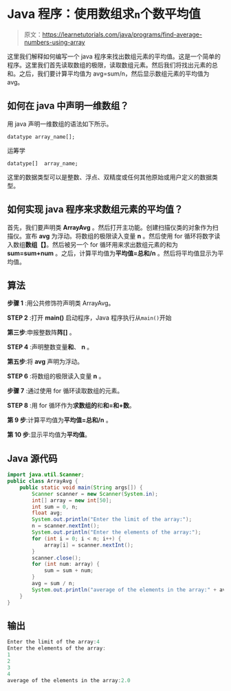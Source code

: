# Java 程序：使用数组求`n`个数平均值

> 原文：<https://learnetutorials.com/java/programs/find-average-numbers-using-array>

这里我们解释如何编写一个 java 程序来找出数组元素的平均值。这是一个简单的程序。这里我们首先读取数组的极限，读取数组元素。然后我们将找出元素的总和。之后，我们要计算平均值为 avg=sum/n，然后显示数组元素的平均值为 avg。

## 如何在 java 中声明一维数组？

用 java 声明一维数组的语法如下所示。

`datatype array_name[];`

运筹学

`datatype[]  array_name;`

这里的数据类型可以是整数、浮点、双精度或任何其他原始或用户定义的数据类型。

## 如何实现 java 程序来求数组元素的平均值？

首先，我们要声明类 **ArrayAvg** 。然后打开主功能。创建扫描仪类的对象作为扫描仪。宣布 **avg** 为浮动。将数组的极限读入变量 **n** 。然后使用 for 循环将数字读入数组**数组【】**。然后被另一个 for 循环用来求出数组元素的和为 **sum=sum+num** 。之后，计算平均值为**平均值=总和/n** 。然后将平均值显示为平均值。

## 算法

**步骤 1** :用公共修饰符声明类 ArrayAvg。

**STEP 2** :打开 **main()** 启动程序，Java 程序执行从`main()`开始

**第三步**:申报整数阵**阵[]** 。

**STEP 4** :声明整数变量**和**、 **n** 。

**第五步**:将 **avg** 声明为浮动。

**STEP 6** :将数组的极限读入变量 **n** 。

**步骤 7** :通过使用 for 循环读取数组的元素。

**STEP 8** :用 for 循环作为**求数组的**和**和=和+数**。

**第 9 步**:计算平均值为**平均值=总和/n** 。

**第 10 步**:显示平均值为**平均值**。

## Java 源代码

```java
import java.util.Scanner;
public class ArrayAvg {
    public static void main(String args[]) {
        Scanner scanner = new Scanner(System.in);
        int[] array = new int[50];
        int sum = 0, n;
        float avg;
        System.out.println("Enter the limit of the array:");
        n = scanner.nextInt();
        System.out.println("Enter the elements of the array:");
        for (int i = 0; i < n; i++) {
            array[i] = scanner.nextInt();
        }
        scanner.close();
        for (int num: array) {
            sum = sum + num;
        }
        avg = sum / n;
        System.out.println("average of the elements in the array:" + avg);
    }
}

```

## 输出

```java
Enter the limit of the array:4
Enter the elements of the array:
1
2
3
4
average of the elements in the array:2.0
```